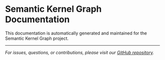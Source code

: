 # Semantic Kernel Graph Documentation

This documentation is automatically generated and maintained for the Semantic Kernel Graph project.

---

*For issues, questions, or contributions, please visit our [GitHub repository](https://github.com/microsoft/semantic-kernel).*
